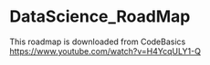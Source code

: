 # DataScience_RoadMap

This roadmap is downloaded from CodeBasics  
https://www.youtube.com/watch?v=H4YcqULY1-Q
